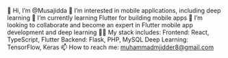 👋 Hi, I’m @Musajidda
👀 I’m interested in mobile applications,  including  deep learning
🌱 I’m currently learning Flutter for building mobile apps
💞️ I’m looking to collaborate and become an expert in Flutter mobile app development and deep learning
🧑‍💻 My stack includes:
Frontend: React, TypeScript, Flutter
Backend: Flask, PHP, MySQL
Deep Learning: TensorFlow, Keras
📫 How to reach me: muhammadmjidder8@gmail.com
